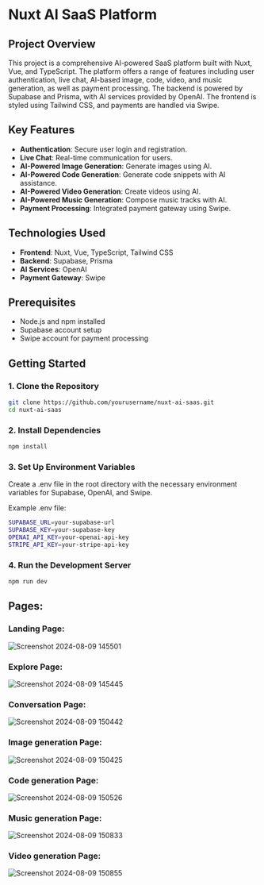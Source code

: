 # Nuxt AI SaaS Platform

## Project Overview
This project is a comprehensive AI-powered SaaS platform built with Nuxt, Vue, and TypeScript. The platform offers a range of features including user authentication, live chat, AI-based image, code, video, and music generation, as well as payment processing. The backend is powered by Supabase and Prisma, with AI services provided by OpenAI. The frontend is styled using Tailwind CSS, and payments are handled via Swipe.

## Key Features
- **Authentication**: Secure user login and registration.
- **Live Chat**: Real-time communication for users.
- **AI-Powered Image Generation**: Generate images using AI.
- **AI-Powered Code Generation**: Generate code snippets with AI assistance.
- **AI-Powered Video Generation**: Create videos using AI.
- **AI-Powered Music Generation**: Compose music tracks with AI.
- **Payment Processing**: Integrated payment gateway using Swipe.

## Technologies Used
- **Frontend**: Nuxt, Vue, TypeScript, Tailwind CSS
- **Backend**: Supabase, Prisma
- **AI Services**: OpenAI
- **Payment Gateway**: Swipe

## Prerequisites
- Node.js and npm installed
- Supabase account setup
- Swipe account for payment processing

## Getting Started

### 1. Clone the Repository
```bash
git clone https://github.com/yourusername/nuxt-ai-saas.git
cd nuxt-ai-saas
```

### 2. Install Dependencies
```bash
npm install
```

### 3. Set Up Environment Variables
Create a .env file in the root directory with the necessary environment variables for Supabase, OpenAI, and Swipe.

Example .env file:
```bash
SUPABASE_URL=your-supabase-url
SUPABASE_KEY=your-supabase-key
OPENAI_API_KEY=your-openai-api-key
STRIPE_API_KEY=your-stripe-api-key
```

### 4. Run the Development Server
```bash
npm run dev
```

## Pages:
### Landing Page:
![Screenshot 2024-08-09 145501](https://github.com/user-attachments/assets/2506b3bf-106d-4719-bfb2-42ae6377cb36)

### Explore Page:
![Screenshot 2024-08-09 145445](https://github.com/user-attachments/assets/1e6f72c4-39ce-4029-92fc-e03337515803)

### Conversation Page:
![Screenshot 2024-08-09 150442](https://github.com/user-attachments/assets/26ea541b-f9bd-413c-ad65-7eb22c8a8ed8)

### Image generation Page:
![Screenshot 2024-08-09 150425](https://github.com/user-attachments/assets/a81d2e13-97a4-481d-adef-4a38590bc1fc)

### Code generation Page:
![Screenshot 2024-08-09 150526](https://github.com/user-attachments/assets/1977d556-9416-437e-b183-42bc085fe92a)

### Music generation Page:
![Screenshot 2024-08-09 150833](https://github.com/user-attachments/assets/e3afe555-b4f9-4d88-8b85-fbe1e06ba30f)

### Video generation Page:
![Screenshot 2024-08-09 150855](https://github.com/user-attachments/assets/891cb72e-a362-4d0a-bd0d-8b7f5ea4742e)
